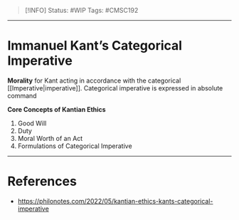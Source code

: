 > [!INFO]
> Status: #WIP
> Tags: #CMSC192 

----
# Immanuel Kant’s Categorical Imperative
**Morality** for Kant acting in accordance with the categorical [[Imperative|imperative]].
Categorical imperative is expressed in absolute command

**Core Concepts of Kantian Ethics**
1. Good Will
2. Duty
3. Moral Worth of an Act
4. Formulations of Categorical Imperative



---
# References
- https://philonotes.com/2022/05/kantian-ethics-kants-categorical-imperative